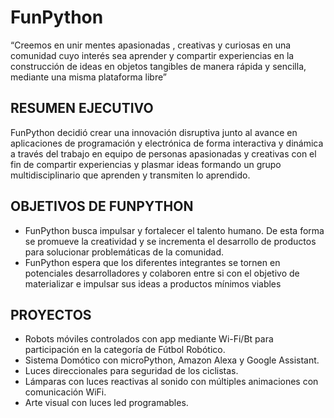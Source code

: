 # FunPython

“Creemos en unir mentes apasionadas , creativas y curiosas en una comunidad cuyo interés sea aprender y compartir experiencias en la construcción de ideas en objetos tangibles de manera rápida y sencilla, mediante una misma plataforma libre”

## RESUMEN EJECUTIVO

FunPython decidió crear una innovación disruptiva junto al avance en aplicaciones de programación y electrónica de forma interactiva y dinámica a través del trabajo en equipo de personas apasionadas y creativas con el fin de compartir experiencias y plasmar ideas formando un grupo multidisciplinario que aprenden y transmiten lo aprendido. 

## OBJETIVOS DE FUNPYTHON

* FunPython busca impulsar y fortalecer el talento humano. De esta forma se promueve la creatividad y se incrementa el desarrollo de productos para solucionar problemáticas de la comunidad.
* FunPython espera que los diferentes integrantes se tornen en potenciales desarrolladores y colaboren entre si con el objetivo de materializar e impulsar sus ideas a productos mínimos viables

## PROYECTOS

* Robots móviles controlados con app mediante Wi-Fi/Bt para participación en la categoría de Fútbol Robótico.
* Sistema Domótico con microPython, Amazon Alexa y Google Assistant.
* Luces direccionales para seguridad de los ciclistas.
* Lámparas con luces reactivas al sonido con múltiples animaciones con comunicación WiFi.
* Arte visual con luces led programables.



